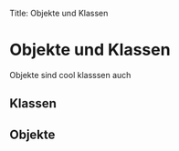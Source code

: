 Title: Objekte und Klassen

# Objekte und Klassen

Objekte sind cool klasssen auch

## Klassen

## Objekte
